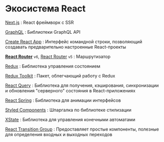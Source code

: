 # Экосистема React

[Next.js](nextjs/index.md)
: React фреймворк с SSR

[GraphQL](graphql/index.md)
: Библиотеки GraphQL API

[Create React App](cra.md)
: Интерфейс командной строки, позволяющий создавать предварительно настроенные React-проекты

**[React Router](react-router.6/index.md)** <small>v6</small>, [React Router](react-router.md) <small>v5</small>
: Маршрутизатор

[Redux](redux/index.md)
: Библиотека управления состоянием

[Redux Toolkit](redux-toolkit.md)
: Пакет, облегчающий работу с Redux

[React Query](react-query.md)
: Библиотека для получения, кэширования, синхронизации и обновления "серверного" состояния в React-приложениях

[React Spring](react-spring.md)
: Библиотека для анимации интерфейсов

[Styled Components](styled-components.md)
: Шпаргалка по библиотеке стилизации

[XState](xstate/index.md)
: Библиотека для управления конечными автоматами

[React Transition Group](react-transition-group/index.md)
: Предоставляет простые компоненты, полезные для определения входных и выходных переходов
